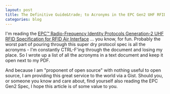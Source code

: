 ```yaml
---
layout: post
title: The Definitive Guide&trade; to Acronyms in the EPC Gen2 UHF RFID Spec 
categories: blog
---
```


I'm reading the [EPC&trade; Radio-Frequency Identity Protocols Generation-2 UHF RFID
Specification for RFID Air Interface](http://www.gs1.org/gsmp/kc/epcglobal/uhfc1g2) ... you know, for fun. Probably the worst part of pouring through this super dry protocol spec is all the acronyms - I'm constantly CTRL-F'ing through the document and losing my place. So I wrote up a list of all the acronyms in a text document and keep it open next to my PDF. 

And because I am "proponent of open source" with nothing useful to open source, I am providing this great service to the world via a Gist. Should you, or someone you know and care about, find yourself also reading the EPC Gen2 Spec, I hope this article is of some value to you.

<script src="https://gist.github.com/amritamaz/926227e97229402f3bf2.js"></script>